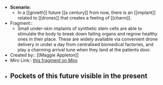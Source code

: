 - **Scenario:**
    - In a [[growth]] future [[a century]] from now, there is an [[implant]] related to [[drones]] that creates a feeling of [[charm]].
- Fragment:: 
    - Small under-skin implants of synthetic stem cells are able to stimulate the body to break down failing organs and regrow healthy ones in their place. These are widely available via convenient drone delivery in under a day from centralised biomedical factories, and play a charming arrival tune when they land at the patients door.
- Created by:: [[Maggie Appleton]]
- Miro Link:: [this fragment on Miro](https://miro.com/app/board/o9J_kpEmVVk=/?moveToWidget=3074457348949356485&cot=11)
- **Pockets of this future visible in the present**
    - 
